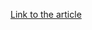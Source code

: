 [Link to the article](https://thehackernews.com/2025/09/weekly-recap-whatsapp-0-day-docker-bug.html)
